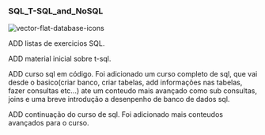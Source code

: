 <h3>SQL_T-SQL_and_NoSQL</h3>

![vector-flat-database-icons](https://user-images.githubusercontent.com/19534807/64876677-0c00ef80-d626-11e9-9a6b-d2adfcb738ac.jpg)

ADD listas de exercicios SQL.

ADD material inicial sobre t-sql.

ADD curso sql em código.
  Foi adicionado um curso completo de sql, que vai desde o basico(criar banco, criar tabelas, add informações nas tabelas, fazer consultas etc...) ate um conteudo mais avançado como sub consultas, joins e uma breve introdução a desenpenho de banco de dados sql. 

ADD continuação do curso de sql.
  Foi adicionado mais conteudos avançados para o curso.
